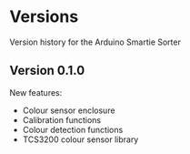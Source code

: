 # Versions

Version history for the Arduino Smartie Sorter

## Version 0.1.0

New features:

- Colour sensor enclosure
- Calibration functions
- Colour detection functions
- TCS3200 colour sensor library
